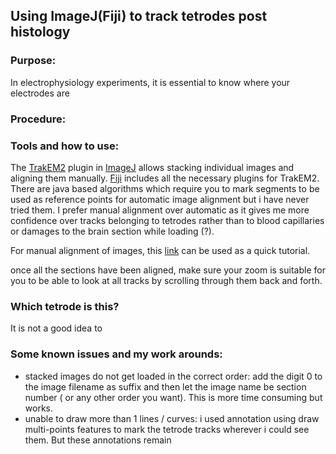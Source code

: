 ## Using ImageJ(Fiji) to track tetrodes post histology
### **Purpose**: 
In electrophysiology experiments, it is essential to know where your electrodes are
### **Procedure**: 


### **Tools and how to use**:
The [TrakEM2](https://imagej.net/TrakEM2) plugin in [ImageJ](https://imagej.nih.gov/ij/) allows stacking individual images and aligning them manually. [Fiji](https://fiji.sc/) includes all the necessary plugins for TrakEM2. 
There are java based algorithms which require you to mark segments to be used as reference points for automatic image alignment but i have never tried them. I prefer manual alignment over automatic as it gives me more confidence over tracks belonging to tetrodes rather than to blood capillaries or damages to the brain section while loading (?). 

For manual alignment of images, this [link](https://www.youtube.com/watch?v=-p0Jg0QKF24) can be used as a quick tutorial.

once all the sections have been aligned, make sure your zoom is suitable for you to be able to look at all tracks by scrolling through them back and forth. 

### **Which tetrode is this?**
It is not a good idea to 








### **Some known issues and my work arounds**: 
- stacked images do not get loaded in the correct order:
add the digit 0 to the image filename as suffix and then let the image name be section number ( or any other order you want). This is more time consuming but works. 
- unable to draw more than 1 lines / curves: 
i used annotation using draw multi-points features to mark the tetrode tracks wherever i could see them. But these annotations remain 

